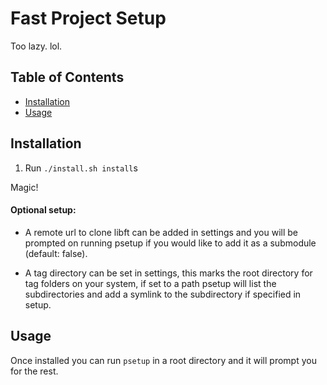 # Fast Project Setup

Too lazy. lol.

## Table of Contents

- [Installation](#installation)
- [Usage](#usage)

## Installation

1. Run `./install.sh install`s

Magic!

#### Optional setup:

- A remote url to clone libft can be added in settings and you will be prompted on
running psetup if you would like to add it as a submodule (default: false).

- A tag directory can be set in settings, this marks the root directory for tag folders on your system, if set to a path psetup will list the subdirectories and
add a symlink to the subdirectory if specified in setup.


## Usage

Once installed you can run `psetup` in a root directory and it will prompt you for the rest.

